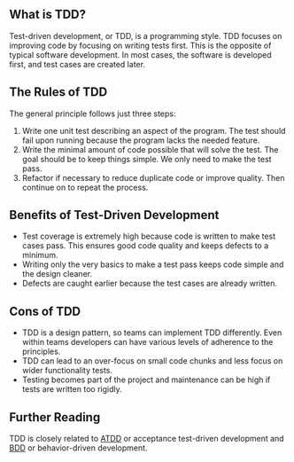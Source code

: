 ## What is TDD?

Test-driven development, or TDD, is a programming style. TDD focuses on improving code by focusing on writing tests first. This is the opposite of typical software development. In most cases, the software is developed first, and test cases are created later.

## The Rules of TDD

The general principle follows just three steps:
1. Write one unit test describing an aspect of the program. The test should fail upon running because the program lacks the needed feature.
2. Write the minimal amount of code possible that will solve the test. The goal should be to keep things simple. We only need to make the test pass.
3. Refactor if necessary to reduce duplicate code or improve quality. Then continue on to repeat the process.

## Benefits of Test-Driven Development

- Test coverage is extremely high because code is written to make test cases pass. This ensures good code quality and keeps defects to a minimum.
- Writing only the very basics to make a test pass keeps code simple and the design cleaner.
- Defects are caught earlier because the test cases are already written.

## Cons of TDD

- TDD is a design pattern, so teams can implement TDD differently. Even within teams developers can have various levels of adherence to the principles.
- TDD can lead to an over-focus on small code chunks and less focus on wider functionality tests.
- Testing becomes part of the project and maintenance can be high if tests are written too rigidly.

## Further Reading

TDD is closely related to [ATDD](https://en.wikipedia.org/wiki/Acceptance_test–driven_development) or acceptance test-driven development and [BDD](https://en.wikipedia.org/wiki/Behavior-driven_development) or behavior-driven development.
